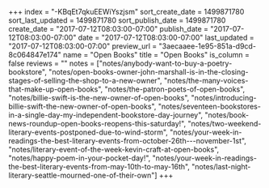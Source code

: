 +++
index = "-KBqEt7qkuEEWiYszjsm"
sort_create_date = 1499871780
sort_last_updated = 1499871780
sort_publish_date = 1499871780
create_date = "2017-07-12T08:03:00-07:00"
publish_date = "2017-07-12T08:03:00-07:00"
date = "2017-07-12T08:03:00-07:00"
last_updated = "2017-07-12T08:03:00-07:00"
preview_url = "3aecaaee-1e95-851a-d9cd-8c064847e174"
name = "Open Books"
title = "Open Books"
is_column = false
reviews = ""
notes = ["notes/anybody-want-to-buy-a-poetry-bookstore", "notes/open-books-owner-john-marshall-is-in-the-closing-stages-of-selling-the-shop-to-a-new-owner", "notes/the-many-voices-that-make-up-open-books", "notes/the-patron-poets-of-open-books", "notes/billie-swift-is-the-new-owner-of-open-books", "notes/introducing-billie-swift-the-new-owner-of-open-books", "notes/seventeen-bookstores-in-a-single-day-my-independent-bookstore-day-journey", "notes/book-news-roundup-open-books-reopens-this-saturday!", "notes/two-weekend-literary-events-postponed-due-to-wind-storm", "notes/your-week-in-readings-the-best-literary-events-from-october-26th---november-1st", "notes/literary-event-of-the-week-kevin-craft-at-open-books", "notes/happy-poem-in-your-pocket-day!", "notes/your-week-in-readings-the-best-literary-events-from-may-10th-to-may-16th", "notes/last-night-literary-seattle-mourned-one-of-their-own"]
+++

